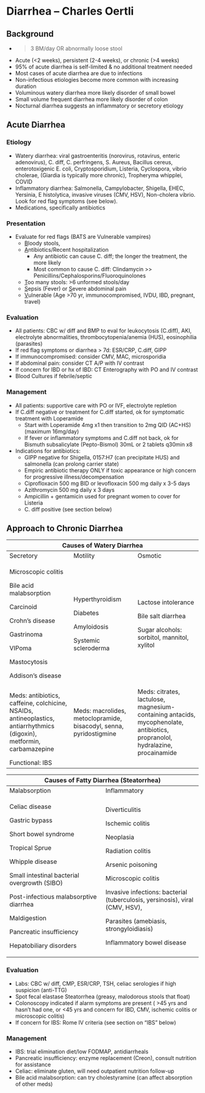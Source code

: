 # Diarrhea – Charles Oertli

## Background

- >3 BM/day OR abnormally loose stool
- Acute (<2 weeks), persistent (2-4 weeks), or chronic (\>4 weeks)
- 95% of acute diarrhea is self-limited & no additional treatment
    needed
- Most cases of acute diarrhea are due to infections
- Non-infectious etiologies become more common with increasing
    duration
- Voluminous watery diarrhea more likely disorder of small bowel
- Small volume frequent diarrhea more likely disorder of colon
- Nocturnal diarrhea suggests an inflammatory or secretory etiology

## Acute Diarrhea

### Etiology

- Watery diarrhea: viral gastroenteritis (norovirus, rotavirus,
    enteric adenovirus), C. diff, C. perfringens, S. Aureus, Bacillus
    cereus, enterotoxigenic E. coli, Cryptosporidium, Listeria,
    Cyclospora, vibrio cholerae, (Giardia is typically more chronic),
    Tropheryma whipplei, COVID
- Inflammatory diarrhea: Salmonella, Campylobacter, Shigella, EHEC,
    Yersinia, E histolytica, invasive viruses (CMV, HSV), Non-cholera
    vibrio. Look for red flag symptoms (see below).
- Medications, specifically antibiotics

### Presentation

- Evaluate for red flags (BATS are Vulnerable vampires)
    - <u>B</u>loody stools,
    - <u>A</u>ntibiotics/Recent hospitalization
        - Any antibiotic can cause C. diff; the longer the treatment, the
          more likely
        - Most common to cause C. diff: Clindamycin >>
          Penicillins/Cephalosporins/Fluoroquinolones
    - <u>T</u>oo many stools: \>6 unformed stools/day
    - <u>S</u>epsis (Fever) or <u>S</u>evere abdominal pain
    - <u>V</u>ulnerable (Age \>70 yr, immunocompromised, IVDU, IBD,
    pregnant, travel)

### Evaluation

- All patients: CBC w/ diff and BMP to eval for leukocytosis (C.diff),
    AKI, electrolyte abnormalities, thrombocytopenia/anemia (HUS),
    eosinophilia (parasites)
- If red flag symptoms or diarrhea \> 7d: ESR/CRP, C.diff, GIPP
- If immunocompromised: consider CMV, MAC, microsporidia
- If abdominal pain: consider CT A/P with IV contrast
- If concern for IBD or hx of IBD: CT Enterography with PO and IV
    contrast
- Blood Cultures if febrile/septic

### Management

- All patients: supportive care with PO or IVF, electrolyte repletion
- If C.diff negative or treatment for C.diff started, ok for
    symptomatic treatment with Loperamide
    - Start with Loperamide 4mg x1 then transition to 2mg QID (AC+HS)
        (maximum 16mg/day)
    - If fever or inflammatory symptoms and C.diff not back, ok for
        Bismuth subsalicylate (Pepto-Bismol) 30mL or 2 tablets q30min x8
- Indications for antibiotics:
    - GIPP negative for Shigella, 0157:H7 (can precipitate HUS) and
    salmonella (can prolong carrier state)
    - Empiric antibiotic therapy ONLY if toxic appearance or high concern
    for progressive illness/decompensation
    - Ciprofloxacin 500 mg BID or levofloxacin 500 mg daily x 3-5 days
    - Azithromycin 500 mg daily x 3 days
    - Ampicillin + gentamicin used for pregnant women to cover for
        Listeria
    - C. diff positive (see section below)

## Approach to Chronic Diarrhea

<table>
<colgroup>
<col style="width: 33%" />
<col style="width: 33%" />
<col style="width: 33%" />
</colgroup>
<thead>
<tr class="header">
<th colspan="3">Causes of Watery Diarrhea</th>
</tr>
</thead>
<tbody>
<tr class="odd">
<td>Secretory</td>
<td>Motility</td>
<td>Osmotic</td>
</tr>
<tr class="even">
<td><p>Microscopic colitis</p>
<p>Bile acid malabsorption</p>
<p>Carcinoid</p>
<p>Crohn’s disease</p>
<p>Gastrinoma</p>
<p>VIPoma</p>
<p>Mastocytosis</p>
<p>Addison’s disease</p></td>
<td><p>Hyperthyroidism</p>
<p>Diabetes</p>
<p>Amyloidosis</p>
<p>Systemic scleroderma</p></td>
<td><p>Lactose intolerance</p>
<p>Bile salt diarrhea</p>
<p>Sugar alcohols: sorbitol, mannitol, xylitol</p></td>
</tr>
<tr class="odd">
<td>Meds: antibiotics, caffeine, colchicine, NSAIDs, antineoplastics,
antiarrhythmics (digoxin), metformin, carbamazepine</td>
<td>Meds: macrolides, metoclopramide, bisacodyl, senna,
pyridostigmine</td>
<td>Meds: citrates, lactulose, magnesium-containing antacids,
mycophenolate, antibiotics, propranolol, hydralazine, procainamide</td>
</tr>
<tr class="even">
<td colspan="3">Functional: IBS</td>
</tr>
</tbody>
</table>

<table>
<colgroup>
<col style="width: 50%" />
<col style="width: 50%" />
</colgroup>
<thead>
<tr class="header">
<th colspan="2">Causes of Fatty Diarrhea (Steatorrhea)</th>
</tr>
</thead>
<tbody>
<tr class="odd">
<td>Malabsorption</td>
<td>Inflammatory</td>
</tr>
<tr class="even">
<td><p>Celiac disease</p>
<p>Gastric bypass</p>
<p>Short bowel syndrome</p>
<p>Tropical Sprue</p>
<p>Whipple disease</p>
<p>Small intestinal bacterial overgrowth (SIBO)</p>
<p>Post-infectious malabsorptive diarrhea</p>
<p>Maldigestion</p>
<p>Pancreatic insufficiency</p>
<p>Hepatobiliary disorders</p></td>
<td><p>Diverticulitis</p>
<p>Ischemic colitis</p>
<p>Neoplasia</p>
<p>Radiation colitis</p>
<p>Arsenic poisoning</p>
<p>Microscopic colitis</p>
<p>Invasive infections: bacterial (tuberculosis, yersinosis), viral
(CMV, HSV),</p>
<p>Parasites (amebiasis, strongyloidiasis)</p>
<p>Inflammatory bowel disease</p></td>
</tr>
</tbody>
</table>

### Evaluation

- Labs: CBC w/ diff, CMP, ESR/CRP, TSH, celiac serologies if high
    suspicion (anti-TTG)
- Spot fecal elastase Steatorrhea (greasy, malodorous stools that
    float)
- Colonoscopy indicated if alarm symptoms are present ( \>45 yrs and
    hasn’t had one, or \<45 yrs and concern for IBD, CMV, ischemic
    colitis or microscopic colitis)
- If concern for IBS: Rome IV criteria (see section on “IBS” below)

### Management

- IBS: trial elimination diet/low FODMAP, antidiarrheals
- Pancreatic insufficiency: enzyme replacement (Creon), consult
    nutrition for assistance
- Celiac: eliminate gluten, will need outpatient nutrition follow-up
- Bile acid malabsorption: can try cholestyramine (can affect
    absorption of other meds)
